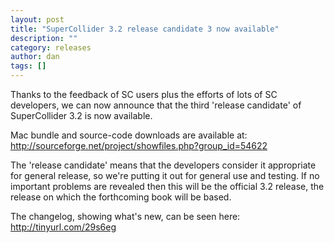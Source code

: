 ```yaml
---
layout: post
title: "SuperCollider 3.2 release candidate 3 now available"
description: ""
category: releases
author: dan
tags: []
---
```

Thanks to the feedback of SC users plus the efforts of lots of SC developers, we can now announce that the third 'release candidate' of SuperCollider 3.2 is now available.

Mac bundle and source-code downloads are available at:
http://sourceforge.net/project/showfiles.php?group_id=54622

The 'release candidate' means that the developers consider it appropriate for general release, so we're putting it out for general use and testing. If no important problems are revealed then this will be the official 3.2 release, the release on which the forthcoming book will be based.

The changelog, showing what's new, can be seen here: http://tinyurl.com/29s6eg


